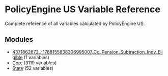 # PolicyEngine US Variable Reference

Complete reference of all variables calculated by PolicyEngine US.

## Modules

- [4371862672_-1788155838306995007_Co_Pension_Subtraction_Indv_Eligible](4371862672_-1788155838306995007_co_pension_subtraction_indv_eligible.md) (1 variables)
- [Core](core.md) (3119 variables)
- [State](state.md) (52 variables)